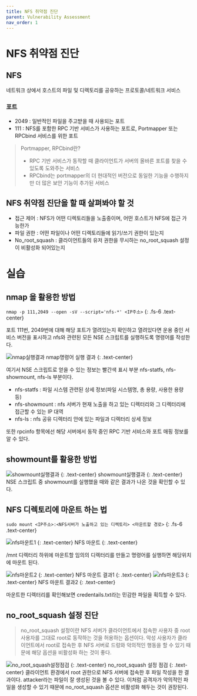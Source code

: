 ```yaml
---
title: NFS 취약점 진단
parent: Vulnerability Assessment
nav_order: 1
---
```


# NFS 취약점 진단

## NFS
네트워크 상에서 호스트의 파일 및 디렉토리를 공유하는 프로토콜/네트워크 서비스

### 포트
- 2049  : 일반적인 파일을 주고받을 때 사용되는 포트
- 111   : NFS를 포함한 RPC 기반 서비스가 사용하는 포트로, Portmapper 또는 RPCbind 서비스를 위한 포트

> Portmapper, RPCbind란?
> - RPC 기반 서비스가 동작할 때 클라이언트가 서버의 올바른 포트를 찾을 수 있도록 도와주는 서비스
> - RPCbind는 portmapper의 더 현대적인 버전으로 동일한 기능을 수행하지만 더 많은 보안 기능이 추가된 서비스

## NFS 취약점 진단을 할 때 살펴봐야 할 것

- 접근 제어 : NFS가 어떤 디렉토리들을 노출중이며, 어떤 호스트가 NFS에 접근 가능한가
- 파일 권한 : 어떤 파일이나 어떤 디렉토리들에 읽기/쓰기 권한이 있는지
- No_root_squash : 클라이언트들의 유저 권한을 무시하는 no_root_squash 설정이 비활성화 되어있는지



# 실습
## nmap 을 활용한 방법

```nmap -p 111,2049 --open -sV --script='nfs-*' <IP주소>```
{: .fs-6 .text-center}

포트 111번, 2049번에 대해 해당 포트가 열려있는지 확인하고 열려있다면 운용 중인 서비스 버전을 표시하고 nfs와 관련된 모든 NSE 스크립트를 실행하도록 명령어를 작성한다.

![nmap실행결과](\assets\images\nfs1_nmap실행결과.png)
nmap명령어 실행 결과 
{: .text-center}

여기서 NSE 스크립트로 얻을 수 있는 정보는 빨간색 표시 부분 nfs-statfs, nfs-showmount, nfs-ls 부분이다.

- nfs-statfs    : 파일 시스템 관련된 상세 정보(파일 시스템명, 총 용량, 사용한 용량 등)
- nfs-showmount : nfs 서버가 현재 노출을 하고 있는 디렉터리와 그 디렉터리에 접근할 수 있는 IP 대역
- nfs-ls        : nfs 공유 디렉터리 안에 있는 파일과 디렉터리 상세 정보

또한 rpcinfo 항목에선 해당 서버에서 동작 중인 RPC 기반 서비스와 포트 매핑 정보를 알 수 있다.


## showmount를 활용한 방법

![showmount실행결과](\assets\images\nfs2_showmount실행결과.png)
{: .text-center}
showmount실행결과
{: .text-center}
NSE 스크립트 중 showmount를 실행했을 때와 같은 결과가 나온 것을 확인할 수 있다.

## NFS 디렉토리에 마운트 하는 법

```sudo mount <IP주소>:<NFS서버가 노출하고 있는 디렉토리> <마운트할 경로>```
{: .fs-6 .text-center}

![nfs마운트1](\assets\images\nfs3_nfs마운트1.png)
{: .text-center}
NFS 마운트
{: .text-center}

/mnt 디렉터리 하위에 마운트할 임의의 디렉터리를 만들고 명령어를 실행하면 해당위치에 마운트 된다.

![nfs마운트2](\assets\images\nfs4_nfs마운트2.png)
{: .text-center}
NFS 마운트 결과1
{: .text-center}
![nfs마운트3](\assets\images\nfs5_nfs마운트3.png)
{: .text-center}
NFS 마운트 결과2
{: .text-center}

마운트한 디렉터리를 확인해보면 credentails.txt라는 민감한 파일을 획득할 수 있다.


## no_root_squash 설정 진단

> no_root_squash 설정이란
> NFS 서버가 클라이언트에서 접속한 사용자 중 root 사용자를 그대로 root로 동작하는 것을 허용하는 옵션이다.
> 악성 사용자가 클라이언트에서 root로 접속한 후 NFS 서버로 드렁와 악의적인 행동을 할 수 있기 때문에 해당 옵션을 비활성화 하는 것이 좋다.

![no_root_squash설정점검](\assets\images\nfs6_norootsquash.png)
{: .text-center}
no_root_squash 설정 점검
{: .text-center}
클라이언트 환경에서 root 권한으로 NFS 서버에 접속한 후 파일 작성을 한 결과이다.
attacker라는 파일이 잘 생성된 것을 볼 수 있다.
이처럼 공격자가 악의적인 파일을 생성할 수 있기 때문에 no_root_squash 옵션은 비활성화 해두는 것이 권장된다.

